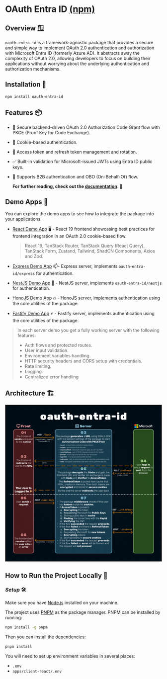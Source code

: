 # OAuth Entra ID [(npm)](https://www.npmjs.com/package/oauth-entra-id)

## Overview 🪟

`oauth-entra-id` is a framework-agnostic package that provides a secure and simple way to implement OAuth 2.0 authentication and authorization with Microsoft Entra ID (formerly Azure AD). It abstracts away the complexity of OAuth 2.0, allowing developers to focus on building their applications without worrying about the underlying authentication and authorization mechanisms.

## Installation 🚀

```bash
npm install oauth-entra-id
```

## Features 📦

- 🔐 Secure backend-driven OAuth 2.0 Authorization Code Grant flow with PKCE (Proof Key for Code Exchange).
- 🍪 Cookie-based authentication.
- 🔄️ Access token and refresh token management and rotation.
- ✅ Built-in validation for Microsoft-issued JWTs using Entra ID public keys.
- 📢 Supports B2B authentication and OBO (On-Behalf-Of) flow.

  **For further reading, check out the [documentation](packages/oauth-entra-id/README.md). 💯**

## Demo Apps 👀

You can explore the demo apps to see how to integrate the package into your applications.

- [React Demo App](examples/frontend-react/) 🖥️ - React 19 frontend showcasing best practices for frontend integration in an OAuth 2.0 cookie-based flow.

  > React 19, TanStack Router, TanStack Query (React Query), TanStack Form, Zustand, Tailwind, ShadCN Components, Axios and Zod.

- [Express Demo App](exampels/server-express/) 📫- Express server, implements `oauth-entra-id/express` for authentication.
- [NestJS Demo App](examples/server-nestjs/) 🪺 - NestJS server, implements `oauth-entra-id/nestjs` for authentication.
- [HonoJS Demo App](examples/server-honojs/) 🔥 - HonoJS server, implements authentication using the core utilities of the package.
- [Fastify Demo App](examples/server-fastify/) ⚡ - Fastify server, implements authentication using the core utilities of the package.

> In each server demo you get a fully working server with the following features:
>
> - Auth flows and protected routes.
> - User input validation.
> - Environment variables handling.
> - HTTP security headers and CORS setup with credentials.
> - Rate limiting.
> - Logging.
> - Centralized error handling

## Architecture 🏗️

![oauth-entra-id-flow](./assets/flow.png)

## How to Run the Project Locally 🚀

### _Setup_ 🛠️

Make sure you have [Node.js](https://nodejs.org/) installed on your machine.

The project uses [PNPM](https://pnpm.io/) as the package manager. PNPM can be installed by running:

```bash
npm install -g pnpm
```

Then you can install the dependencies:

```bash
pnpm install
```

You will need to set up environment variables in several places:

- `.env`
- `apps/client-react/.env`
